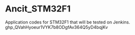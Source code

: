 # Ancit_STM32F1
Application codes for STM32F1 that will be tested on Jenkins.
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
